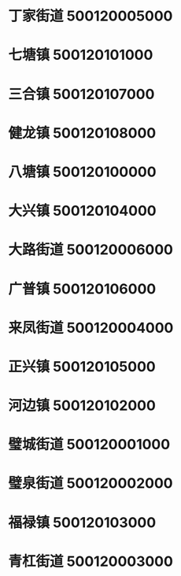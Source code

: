 # 丁家街道 500120005000
# 七塘镇 500120101000
# 三合镇 500120107000
# 健龙镇 500120108000
# 八塘镇 500120100000
# 大兴镇 500120104000
# 大路街道 500120006000
# 广普镇 500120106000
# 来凤街道 500120004000
# 正兴镇 500120105000
# 河边镇 500120102000
# 璧城街道 500120001000
# 璧泉街道 500120002000
# 福禄镇 500120103000
# 青杠街道 500120003000
